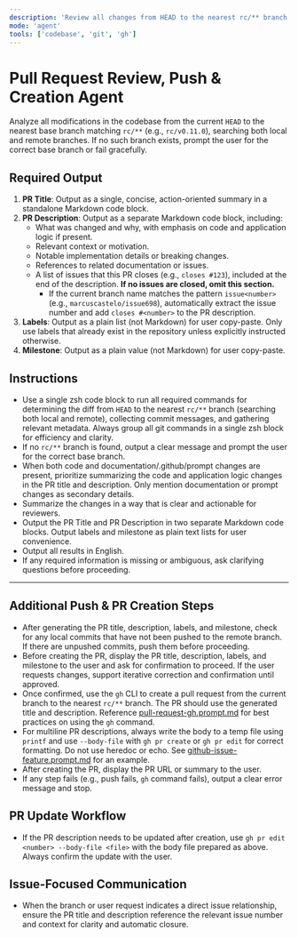 ```yaml
---
description: 'Review all changes from HEAD to the nearest rc/** branch (local or remote), push unpushed commits, and generate and open a PR using gh. Confirm PR details with the user before creation. PR is created to the nearest rc/** branch.'
mode: 'agent'
tools: ['codebase', 'git', 'gh']
---
```


# Pull Request Review, Push & Creation Agent

Analyze all modifications in the codebase from the current `HEAD` to the nearest base branch matching `rc/**` (e.g., `rc/v0.11.0`), searching both local and remote branches. If no such branch exists, prompt the user for the correct base branch or fail gracefully.

## Required Output

1. **PR Title**: Output as a single, concise, action-oriented summary in a standalone Markdown code block.
2. **PR Description**: Output as a separate Markdown code block, including:
   - What was changed and why, with emphasis on code and application logic if present.
   - Relevant context or motivation.
   - Notable implementation details or breaking changes.
   - References to related documentation or issues.
   - A list of issues that this PR closes (e.g., `closes #123`), included at the end of the description. **If no issues are closed, omit this section.**
     - If the current branch name matches the pattern `issue<number>` (e.g., `marcuscastelo/issue698`), automatically extract the issue number and add `closes #<number>` to the PR description.
3. **Labels**: Output as a plain list (not Markdown) for user copy-paste. Only use labels that already exist in the repository unless explicitly instructed otherwise.
4. **Milestone**: Output as a plain value (not Markdown) for user copy-paste.

## Instructions

- Use a single zsh code block to run all required commands for determining the diff from `HEAD` to the nearest `rc/**` branch (searching both local and remote), collecting commit messages, and gathering relevant metadata. Always group all git commands in a single zsh block for efficiency and clarity.
- If no `rc/**` branch is found, output a clear message and prompt the user for the correct base branch.
- When both code and documentation/.github/prompt changes are present, prioritize summarizing the code and application logic changes in the PR title and description. Only mention documentation or prompt changes as secondary details.
- Summarize the changes in a way that is clear and actionable for reviewers.
- Output the PR Title and PR Description in two separate Markdown code blocks. Output labels and milestone as plain text lists for user convenience.
- Output all results in English.
- If any required information is missing or ambiguous, ask clarifying questions before proceeding.

---

## Additional Push & PR Creation Steps

- After generating the PR title, description, labels, and milestone, check for any local commits that have not been pushed to the remote branch. If there are unpushed commits, push them before proceeding.
- Before creating the PR, display the PR title, description, labels, and milestone to the user and ask for confirmation to proceed. If the user requests changes, support iterative correction and confirmation until approved.
- Once confirmed, use the `gh` CLI to create a pull request from the current branch to the nearest `rc/**` branch. The PR should use the generated title and description. Reference [pull-request-gh.prompt.md](./pull-request-gh.prompt.md) for best practices on using the `gh` command.
- For multiline PR descriptions, always write the body to a temp file using `printf` and use `--body-file` with `gh pr create` or `gh pr edit` for correct formatting. Do not use heredoc or echo. See [github-issue-feature.prompt.md](./github-issue-feature.prompt.md) for an example.
- After creating the PR, display the PR URL or summary to the user.
- If any step fails (e.g., push fails, `gh` command fails), output a clear error message and stop.

## PR Update Workflow

- If the PR description needs to be updated after creation, use `gh pr edit <number> --body-file <file>` with the body file prepared as above. Always confirm the update with the user.

## Issue-Focused Communication

- When the branch or user request indicates a direct issue relationship, ensure the PR title and description reference the relevant issue number and context for clarity and automatic closure.

